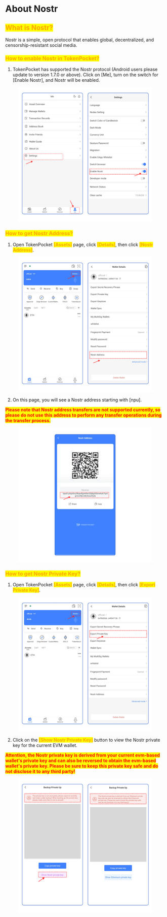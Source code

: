 # About Nostr

## <mark style="color:orange;">What is Nostr?</mark>

Nostr is a simple, open protocol that enables global, decentralized, and censorship-resistant social media.



### &#x20;<mark style="color:orange;">How to enable Nostr in TokenPocket?</mark>

1. TokenPocket has supported the Nostr protocol (Android users please update to version 1.7.0 or above). Click on \[Me], turn on the switch for \[Enable Nostr], and Nostr will be enabled.

<figure><img src="../.gitbook/assets/n1 1.png" alt=""><figcaption></figcaption></figure>

### <mark style="color:orange;">How to get Nostr Address?</mark>

1. Open TokenPocket <mark style="color:orange;">**\[Assets]**</mark> page, click <mark style="color:orange;">**\[Details]**</mark>, then click <mark style="color:orange;">**\[Nostr Address]**</mark>.

<figure><img src="../.gitbook/assets/n2 1.png" alt=""><figcaption></figcaption></figure>

2. On this page, you will see a Nostr address starting with \[npu].&#x20;

<mark style="color:red;">**Please note that Nostr address transfers are not supported currently, so please do not use this address to perform any transfer operations during the transfer process.**</mark>

<figure><img src="../.gitbook/assets/n3 1.png" alt=""><figcaption></figcaption></figure>



### <mark style="color:orange;">How to get Nostr Private Key?</mark>

1. Open TokenPocket <mark style="color:orange;">**\[Assets]**</mark> page, click <mark style="color:orange;">**\[Details]**</mark>, then click <mark style="color:orange;">**\[Export Private Key]**</mark>.

<figure><img src="../.gitbook/assets/n4 1 (1).png" alt=""><figcaption></figcaption></figure>

2. Click on the <mark style="color:orange;">**\[Show Nostr Private Key]**</mark> button to view the Nostr private key for the current EVM wallet.

<mark style="color:red;">**Attention, the Nostr private key is derived from your current evm-based wallet's private key and can also be reversed to obtain the evm-based wallet's private key. Please be sure to keep this private key safe and do not disclose it to any third party!**</mark>

<figure><img src="../.gitbook/assets/n5 1.png" alt=""><figcaption></figcaption></figure>
